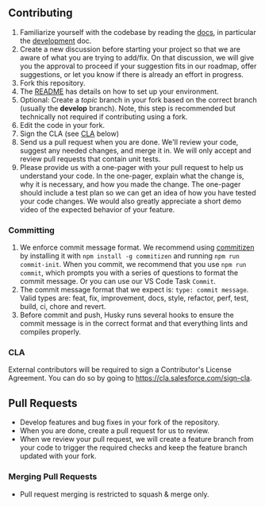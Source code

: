 ## Contributing

1. Familiarize yourself with the codebase by reading the [docs](docs), in
   particular the [development](contributing/developing.md) doc.
1. Create a new discussion before starting your project so that we are aware of what you are trying to add/fix. On that discussion, we will give you the approval to proceed if your suggestion fits in our roadmap, offer suggestions, or let you know if there is already an effort in progress.
1. Fork this repository.
1. The [README](README.md) has details on how to set up your environment.
1. Optional: Create a _topic_ branch in your fork based on the correct branch (usually the **develop** branch). Note, this step is recommended but technically not required if contributing using a fork.
1. Edit the code in your fork.
1. Sign the CLA (see [CLA](#cla) below)
1. Send us a pull request when you are done. We'll review your code, suggest any needed changes, and merge it in. We will only accept and review pull requests that contain unit tests.
1. Please provide us with a one-pager with your pull request to help us understand your code. In the one-pager, explain what the change is, why it is necessary, and how you made the change. The one-pager should include a test plan so we can get an idea of how you have tested your code changes. We would also greatly appreciate a short demo video of the expected behavior of your feature.

### Committing

1. We enforce commit message format. We recommend using [commitizen](https://github.com/commitizen/cz-cli) by installing it with `npm install -g commitizen` and running `npm run commit-init`. When you commit, we recommend that you use `npm run commit`, which prompts you with a series of questions to format the commit message. Or you can use our VS Code Task `Commit`.
1. The commit message format that we expect is: `type: commit message`. Valid types are: feat, fix, improvement, docs, style, refactor, perf, test, build, ci, chore and revert.
1. Before commit and push, Husky runs several hooks to ensure the commit message is in the correct format and that everything lints and compiles properly.

### CLA

External contributors will be required to sign a Contributor's License
Agreement. You can do so by going to https://cla.salesforce.com/sign-cla.

## Pull Requests

- Develop features and bug fixes in your fork of the repository.
- When you are done, create a pull request for us to review.
- When we review your pull request, we will create a feature branch from your code to trigger the required checks and keep the feature branch updated with your fork.

### Merging Pull Requests

- Pull request merging is restricted to squash & merge only.
